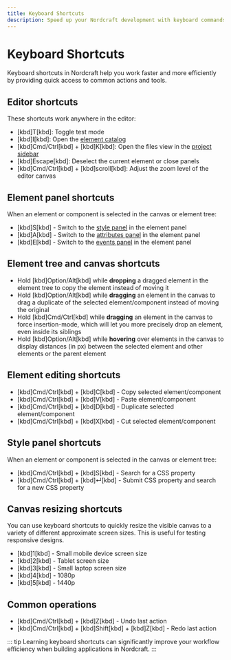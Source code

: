 ```yaml
---
title: Keyboard Shortcuts
description: Speed up your Nordcraft development with keyboard commands for navigation, element selection, panel switching and common editing operations.
---
```


# Keyboard Shortcuts

Keyboard shortcuts in Nordcraft help you work faster and more efficiently by providing quick access to common actions and tools.

## Editor shortcuts

These shortcuts work anywhere in the editor:

- [kbd]T[kbd]: Toggle test mode
- [kbd]I[kbd]: Open the [element catalog](/the-editor/element-tree#element-catalog)
- [kbd]Cmd/Ctrl[kbd] + [kbd]K[kbd]: Open the files view in the [project sidebar](/the-editor/project-sidebar)
- [kbd]Escape[kbd]: Deselect the current element or close panels
- [kbd]Cmd/Ctrl[kbd] + [kbd]scroll[kbd]: Adjust the zoom level of the editor canvas

## Element panel shortcuts

When an element or component is selected in the canvas or element tree:

- [kbd]S[kbd] - Switch to the [style panel](/the-editor/element-panel#style-panel) in the element panel
- [kbd]A[kbd] - Switch to the [attributes panel](/the-editor/element-panel#attributes-panel) in the element panel
- [kbd]E[kbd] - Switch to the [events panel](/the-editor/element-panel#events-panel) in the element panel

## Element tree and canvas shortcuts

- Hold [kbd]Option/Alt[kbd] while **dropping** a dragged element in the element tree to copy the element instead of moving it
- Hold [kbd]Option/Alt[kbd] while **dragging** an element in the canvas to drag a duplicate of the selected element/component instead of moving the original
- Hold [kbd]Cmd/Ctrl[kbd] while **dragging** an element in the canvas to force insertion-mode, which will let you more precisely drop an element, even inside its siblings
- Hold [kbd]Option/Alt[kbd] while **hovering** over elements in the canvas to display distances (in px) between the selected element and other elements or the parent element

## Element editing shortcuts

- [kbd]Cmd/Ctrl[kbd] + [kbd]C[kbd] - Copy selected element/component
- [kbd]Cmd/Ctrl[kbd] + [kbd]V[kbd] - Paste element/component
- [kbd]Cmd/Ctrl[kbd] + [kbd]D[kbd] - Duplicate selected element/component
- [kbd]Cmd/Ctrl[kbd] + [kbd]X[kbd] - Cut selected element/component

## Style panel shortcuts

When an element or component is selected in the canvas or element tree:

- [kbd]Cmd/Ctrl[kbd] + [kbd]S[kbd] - Search for a CSS property
- [kbd]Cmd/Ctrl[kbd] + [kbd]↵[kbd] - Submit CSS property and search for a new CSS property

## Canvas resizing shortcuts

You can use keyboard shortcuts to quickly resize the visible canvas to a variety of different approximate screen sizes. This is useful for testing responsive designs.

- [kbd]1[kbd] - Small mobile device screen size
- [kbd]2[kbd] - Tablet screen size
- [kbd]3[kbd] - Small laptop screen size
- [kbd]4[kbd] - 1080p
- [kbd]5[kbd] - 1440p

## Common operations

- [kbd]Cmd/Ctrl[kbd] + [kbd]Z[kbd] - Undo last action
- [kbd]Cmd/Ctrl[kbd] + [kbd]Shift[kbd] + [kbd]Z[kbd] - Redo last action

::: tip
Learning keyboard shortcuts can significantly improve your workflow efficiency when building applications in Nordcraft.
:::
